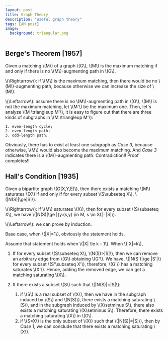 ```yaml
---
layout: post
title: Graph Theory
description: "useful graph theory"
tags: [AM post]
image:
  background: triangular.png
---
```


## Berge's Theorem [1957]
Given a matching \\(M\\) of a graph \\(G\\), \\(M\\) is the maximum matching if and only if there is no \\(M\\)-augmenting path in \\(G\\).

\\(\Rightarrow\\): if \\(M\\) is the maximum matching, then there would be no \\(M\\)-augmenting path, because otherwise we can increase the size of \\(M\\).

\\(\Leftarrow\\): assume there is no \\(M\\)-augmenting path in \\(G\\), \\(M\\) is not the maximum matching, let \\(M'\\) be the maximum one. Then, let's analyze \\(M \triangleup M'\\), it is easy to figure out that there are three kinds of subgraphs in \\(M \triangleup M'\\):

    1. even-length cycle;
    2. even-length path;
    3. odd-length path;

Obviously, there has to exist at least one subgraph as _Case 3_, because otherwise, \\(M\\) would also become the maximum matching. And _Case 3_ indicates there is a \\(M\\)-augmenting path. Contradiction!! Proof completes!!

## Hall's Condition [1935]
Given a bipartite graph \\(G(X,Y,E)\\), then there exists a matching \\(M\\) saturates \\(X\\) if and only if for every subset \\(S\subseteq X\\), \\(|N(S)|\ge|S|\\).

\\(\Rightarrow\\): if \\(M\\) saturates \\(X\\), then for every subset \\(S\subseteq X\\), we have \\(|N(S)|\ge |\{y:(s,y) \in M, s \in S\}|=|S|\\).

\\(\Leftarrow\\): we can prove by induction. 

Base case, when \\(|X|=1\\), obviously the statement holds.

Assume that statement holds when \\(|X| \le k - 1\\). When \\(|X|=k\\),

1. If for every subset \\(S\subseteq X\\), \\(N(S)>|S|\\), then we can remove an arbitrary edge from \\(G\\) obtaining \\(G'\\). We have, \\(|N(S')|\ge |S'|\\) for every subset \\(S'\subseteq X'\\), therefore, \\(G'\\) has a matching saturates \\(X'\\). Hence, adding the removed edge, we can get a matching saturating \\(X\\).
2. If there exists a subset \\(S\\) such that \\(|N(S)|=|S|\\): 

    1) if \\(S\\) is a real subset of \\(X\\), then we have in the subgraph induced by \\(S\\) and \\(N(S)\\), there exists a matching saturating \\(S\\), and in the subgraph induced by \\(X\setminus S\\), there also exists a matching saturating \\(X\setminus S\\). Therefore, there exists a matching saturating \\(X\\) in \\(G\\). 
    2) if \\(S=X\\) is the only subset of \\(X\\) such that \\(|N(S)|=|S|\\), then by _Case 1_, we can conclude that there exists a matching saturating \\(X\\).

  



